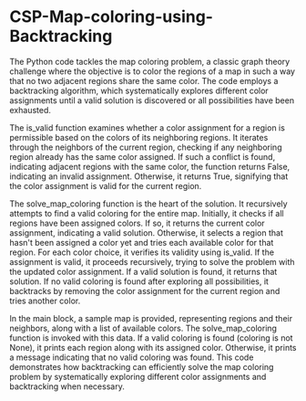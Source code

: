 # CSP-Map-coloring-using-Backtracking

The Python code tackles the map coloring problem, a classic graph theory challenge where the objective is to color the regions of a map in such a way that no two adjacent regions share the same color. The code employs a backtracking algorithm, which systematically explores different color assignments until a valid solution is discovered or all possibilities have been exhausted.

The is_valid function examines whether a color assignment for a region is permissible based on the colors of its neighboring regions. It iterates through the neighbors of the current region, checking if any neighboring region already has the same color assigned. If such a conflict is found, indicating adjacent regions with the same color, the function returns False, indicating an invalid assignment. Otherwise, it returns True, signifying that the color assignment is valid for the current region.

The solve_map_coloring function is the heart of the solution. It recursively attempts to find a valid coloring for the entire map. Initially, it checks if all regions have been assigned colors. If so, it returns the current color assignment, indicating a valid solution. Otherwise, it selects a region that hasn't been assigned a color yet and tries each available color for that region. For each color choice, it verifies its validity using is_valid. If the assignment is valid, it proceeds recursively, trying to solve the problem with the updated color assignment. If a valid solution is found, it returns that solution. If no valid coloring is found after exploring all possibilities, it backtracks by removing the color assignment for the current region and tries another color.

In the main block, a sample map is provided, representing regions and their neighbors, along with a list of available colors. The solve_map_coloring function is invoked with this data. If a valid coloring is found (coloring is not None), it prints each region along with its assigned color. Otherwise, it prints a message indicating that no valid coloring was found. This code demonstrates how backtracking can efficiently solve the map coloring problem by systematically exploring different color assignments and backtracking when necessary.
